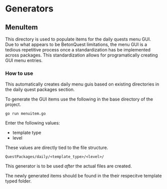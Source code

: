 # Generators

## MenuItem

This directory is used to populate items for the daily quests menu GUI.  
Due to what appears to be BetonQuest limitations, the menu GUI is a tedious repetitive process once a standardization has be implemented across packages. This standardization allows for programatically creating GUI menu entries.

### How to use

This automatically creates daily menu guis based on existing directories in the daily quest packages section.

To generate the GUI items use the following in the base directory of the project.

```
go run menuitem.go
```

Enter the following values:  
- template type
- level

These values are directly tied to the file structure.

```QuestPackages/daily/<template_type>/<level>/```

This generator is to be used *after* the actual files are created.

The newly generated items should be found in the their respecitve template typed folder.
